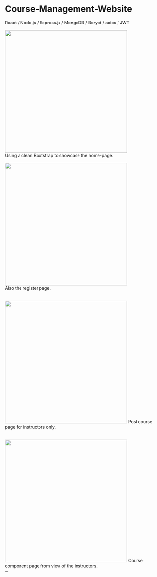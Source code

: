 # Course-Management-Website
 React / Node.js / Express.js / MongoDB / Bcrypt / axios / JWT
 <br>
 <br>
<img src="https://github.com/ziynnyiy/Course-Management-Website/assets/130062212/04e89d5a-a686-4a67-b7c5-8b360ef45840" wigth="400" height="400" />
<br>
Using a clean Bootstrap to showcase the home-page.
<br>
<br>
<img src="https://github.com/ziynnyiy/Course-Management-Website/assets/130062212/9d99c407-26df-4321-9fe8-052157288cd0" wigth="400" height="400" />
<br>
Also the register page.
<br>
<br>
<br>
<img src="https://github.com/ziynnyiy/Course-Management-Website/assets/130062212/94b6660b-56ea-4c66-890a-73a70a797be0" wigth="400" height="400" />
Post course page for instructors only.
<br>
<br>
<br>
<img src="https://github.com/ziynnyiy/Course-Management-Website/assets/130062212/b46dba83-43e5-4dd1-884a-0f4e48f7bb56" wigth="400" height="400" />
Course component page from view of the instructors.<br>
~
